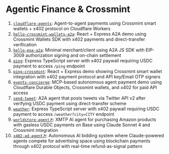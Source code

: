 # Agentic Finance & Crossmint

1. [`cloudflare-agents`](./cloudflare-agents/): Agent-to-agent payments using Crossmint smart wallets + x402 protocol on Cloudflare Workers
2. [`hello-crossmint-wallets-a2a`](./hello-crossmint-wallets-a2a/): React + Express A2A demo using Crossmint Wallets SDK with x402 payments and direct-transfer verification
3. [`hello-eoa-a2a`](./hello-eoa-a2a/): Minimal merchant/client using A2A JS SDK with EIP-3009 authorization signing and on-chain settlement
4. [`ping`](./ping/): Express TypeScript server with x402 paywall requiring USDC payment to access `/ping` endpoint
5. [`ping-crossmint`](./ping-crossmint/): React + Express demo showing Crossmint smart wallet integration with x402 payment protocol and API key/Email OTP signers
6. [`events-concierge`](./events-concierge/): MCP-based autonomous agent payment demo using Cloudflare Durable Objects, Crossmint wallets, and x402 for paid API access
7. [`send-tweet`](./send-tweet/): A2A agent that posts tweets via Twitter API v2 after verifying USDC payment using direct-transfer scheme
8. [`weather`](./weather/): Express TypeScript server with x402 paywall requiring USDC payment to access `/weather?city=CITY` endpoint
9. [`worldstore-agent`↗️](https://github.com/crossmint/worldstore-agent): XMTP AI agent for purchasing Amazon products with gasless USDC payments on Base using Claude Sonnet 4 and Crossmint integration
10. [`x402-ad-agent`↗️](https://github.com/Must-be-Ash/x402-ad-agent/tree/d030c3b749faa53488d69422ad1effed014595a2): Autonomous AI bidding system where Claude-powered agents compete for advertising space using blockchain payments through x402 protocol with real-time refund-as-signal pattern
